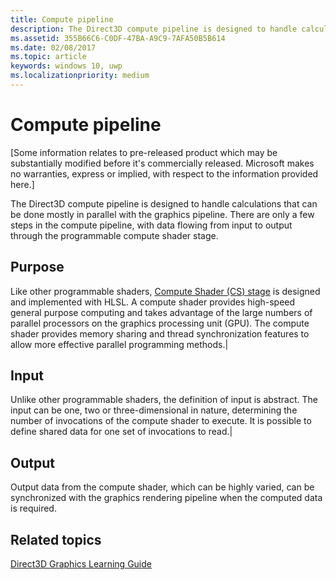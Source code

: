 ```yaml
---
title: Compute pipeline
description: The Direct3D compute pipeline is designed to handle calculations that can be done mostly in parallel with the graphics pipeline.
ms.assetid: 355B66C6-C0DF-47BA-A9C9-7AFA50B5B614
ms.date: 02/08/2017
ms.topic: article
keywords: windows 10, uwp
ms.localizationpriority: medium
---
```

# Compute pipeline


\[Some information relates to pre-released product which may be substantially modified before it's commercially released. Microsoft makes no warranties, express or implied, with respect to the information provided here.\]


The Direct3D compute pipeline is designed to handle calculations that can be done mostly in parallel with the graphics pipeline. There are only a few steps in the compute pipeline, with data flowing from input to output through the programmable compute shader stage.

## Purpose

Like other programmable shaders, [Compute Shader (CS) stage](compute-shader-stage--cs-.md) is designed and implemented with HLSL. A compute shader provides high-speed general purpose computing and takes advantage of the large numbers of parallel processors on the graphics processing unit (GPU). The compute shader provides memory sharing and thread synchronization features to allow more effective parallel programming methods.|

## Input

Unlike other programmable shaders, the definition of input is abstract. The input can be one, two or three-dimensional in nature, determining the number of invocations of the compute shader to execute. It is possible to define shared data for one set of invocations to read.|

## Output

Output data from the compute shader, which can be highly varied, can be synchronized with the graphics rendering pipeline when the computed data is required.

<!---
<table>
<colgroup>
<col width="50%" />
<col width="50%" />
</colgroup>
<tbody>
<tr class="odd">
<td align="left">Purpose</td>
<td align="left">Like other programmable shaders, <a href="#compute-shader-stage--cs-.md">Compute Shader (CS) stage</a> is designed and implemented with HLSL. A compute shader provides high-speed general purpose computing and takes advantage of the large numbers of parallel processors on the graphics processing unit (GPU). The compute shader provides memory sharing and thread synchronization features to allow more effective parallel programming methods.</td>
</tr>
<tr class="even">
<td align="left">Input</td>
<td align="left">Unlike other programmable shaders, the definition of input is abstract. The input can be one, two or three-dimensional in nature, determining the number of invocations of the compute shader to execute. It is possible to define shared data for one set of invocations to read.</td>
</tr>
<tr class="odd">
<td align="left">Output</td>
<td align="left">Output data from the compute shader, which can be highly varied, can be synchronized with the graphics rendering pipeline when the computed data is required.</td>
</tr>
</tbody>
</table>
-->

## <span id="related-topics"></span>Related topics


[Direct3D Graphics Learning Guide](index.md)

 

 
